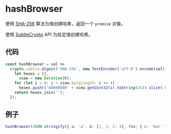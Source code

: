 # hashBrowser

使用 [SHA-256](https://en.wikipedia.org/wiki/SHA-2) 算法为值创建哈希，返回一个 `promise` 对象。

使用 [SubtleCrypto](https://developer.mozilla.org/en-US/docs/Web/API/SubtleCrypto) API 为给定值创建哈希。

## 代码

```js
const hashBrowser = val =>
  crypto.subtle.digest('SHA-256', new TextEncoder('utf-8').encode(val)).then(h => {
    let hexes = [],
      view = new DataView(h);
    for (let i = 0; i < view.byteLength; i += 4)
      hexes.push(('00000000' + view.getUint32(i).toString(16)).slice(-8));
    return hexes.join('');
  });
```

## 例子

```js
hashBrowser(JSON.stringify({ a: 'a', b: [1, 2, 3, 4], foo: { c: 'bar' } })).then(console.log); // '04aa106279f5977f59f9067fa9712afc4aedc6f5862a8defc34552d8c7206393'
```
